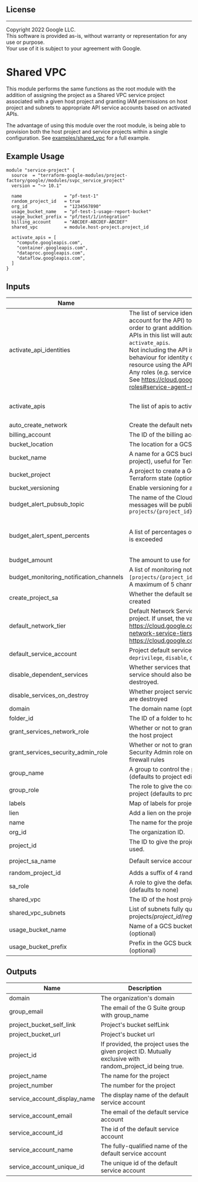 ## License
---
Copyright 2022 Google LLC.  
This software is provided as-is, without warranty or representation for any use or purpose.  
Your use of it is subject to your agreement with Google.  

# Shared VPC
This module performs the same functions as the root module with the addition of assigning the project as a Shared VPC service project associated with a given host project and granting IAM permissions on host project and subnets to appropriate API service accounts based on activated APIs.

The advantage of using this module over the root module, is being able to provision both the host project and service projects within a single configuration. See [examples/shared_vpc](../../examples/shared_vpc) for a full example.

## Example Usage
```hcl
module "service-project" {
  source  = "terraform-google-modules/project-factory/google//modules/svpc_service_project"
  version = "~> 10.1"

  name                = "pf-test-1"
  random_project_id   = true
  org_id              = "1234567890"
  usage_bucket_name   = "pf-test-1-usage-report-bucket"
  usage_bucket_prefix = "pf/test/1/integration"
  billing_account     = "ABCDEF-ABCDEF-ABCDEF"
  shared_vpc          = module.host-project.project_id

  activate_apis = [
    "compute.googleapis.com",
    "container.googleapis.com",
    "dataproc.googleapis.com",
    "dataflow.googleapis.com",
  ]
}
```

<!-- BEGINNING OF PRE-COMMIT-TERRAFORM DOCS HOOK -->
## Inputs

| Name | Description | Type | Default | Required |
|------|-------------|------|---------|:--------:|
| activate\_api\_identities | The list of service identities (Google Managed service account for the API) to force-create for the project (e.g. in order to grant additional roles).<br>    APIs in this list will automatically be appended to `activate_apis`.<br>    Not including the API in this list will follow the default behaviour for identity creation (which is usually when the first resource using the API is created).<br>    Any roles (e.g. service agent role) must be explicitly listed. See https://cloud.google.com/iam/docs/understanding-roles#service-agent-roles-roles for a list of related roles. | <pre>list(object({<br>    api   = string<br>    roles = list(string)<br>  }))</pre> | `[]` | no |
| activate\_apis | The list of apis to activate within the project | `list(string)` | <pre>[<br>  "compute.googleapis.com"<br>]</pre> | no |
| auto\_create\_network | Create the default network | `bool` | `false` | no |
| billing\_account | The ID of the billing account to associate this project with | `string` | n/a | yes |
| bucket\_location | The location for a GCS bucket to create (optional) | `string` | `"US"` | no |
| bucket\_name | A name for a GCS bucket to create (in the bucket\_project project), useful for Terraform state (optional) | `string` | `""` | no |
| bucket\_project | A project to create a GCS bucket (bucket\_name) in, useful for Terraform state (optional) | `string` | `""` | no |
| bucket\_versioning | Enable versioning for a GCS bucket to create (optional) | `bool` | `false` | no |
| budget\_alert\_pubsub\_topic | The name of the Cloud Pub/Sub topic where budget related messages will be published, in the form of `projects/{project_id}/topics/{topic_id}` | `string` | `null` | no |
| budget\_alert\_spent\_percents | A list of percentages of the budget to alert on when threshold is exceeded | `list(number)` | <pre>[<br>  0.5,<br>  0.7,<br>  1<br>]</pre> | no |
| budget\_amount | The amount to use for a budget alert | `number` | `null` | no |
| budget\_monitoring\_notification\_channels | A list of monitoring notification channels in the form `[projects/{project_id}/notificationChannels/{channel_id}]`. A maximum of 5 channels are allowed. | `list(string)` | `[]` | no |
| create\_project\_sa | Whether the default service account for the project shall be created | `bool` | `true` | no |
| default\_network\_tier | Default Network Service Tier for resources created in this project. If unset, the value will not be modified. See https://cloud.google.com/network-tiers/docs/using-network-service-tiers and https://cloud.google.com/network-tiers. | `string` | `""` | no |
| default\_service\_account | Project default service account setting: can be one of `delete`, `deprivilege`, `disable`, or `keep`. | `string` | `"disable"` | no |
| disable\_dependent\_services | Whether services that are enabled and which depend on this service should also be disabled when this service is destroyed. | `bool` | `true` | no |
| disable\_services\_on\_destroy | Whether project services will be disabled when the resources are destroyed | `bool` | `true` | no |
| domain | The domain name (optional). | `string` | `""` | no |
| folder\_id | The ID of a folder to host this project | `string` | `""` | no |
| grant\_services\_network\_role | Whether or not to grant service agents the network roles on the host project | `bool` | `true` | no |
| grant\_services\_security\_admin\_role | Whether or not to grant Kubernetes Engine Service Agent the Security Admin role on the host project so it can manage firewall rules | `bool` | `false` | no |
| group\_name | A group to control the project by being assigned group\_role (defaults to project editor) | `string` | `""` | no |
| group\_role | The role to give the controlling group (group\_name) over the project (defaults to project editor) | `string` | `"roles/editor"` | no |
| labels | Map of labels for project | `map(string)` | `{}` | no |
| lien | Add a lien on the project to prevent accidental deletion | `bool` | `false` | no |
| name | The name for the project | `string` | n/a | yes |
| org\_id | The organization ID. | `string` | n/a | yes |
| project\_id | The ID to give the project. If not provided, the `name` will be used. | `string` | `""` | no |
| project\_sa\_name | Default service account name for the project. | `string` | `"project-service-account"` | no |
| random\_project\_id | Adds a suffix of 4 random characters to the `project_id` | `bool` | `false` | no |
| sa\_role | A role to give the default Service Account for the project (defaults to none) | `string` | `""` | no |
| shared\_vpc | The ID of the host project which hosts the shared VPC | `string` | `""` | no |
| shared\_vpc\_subnets | List of subnets fully qualified subnet IDs (ie. projects/$project\_id/regions/$region/subnetworks/$subnet\_id) | `list(string)` | `[]` | no |
| usage\_bucket\_name | Name of a GCS bucket to store GCE usage reports in (optional) | `string` | `""` | no |
| usage\_bucket\_prefix | Prefix in the GCS bucket to store GCE usage reports in (optional) | `string` | `""` | no |

## Outputs

| Name | Description |
|------|-------------|
| domain | The organization's domain |
| group\_email | The email of the G Suite group with group\_name |
| project\_bucket\_self\_link | Project's bucket selfLink |
| project\_bucket\_url | Project's bucket url |
| project\_id | If provided, the project uses the given project ID. Mutually exclusive with random\_project\_id being true. |
| project\_name | The name for the project |
| project\_number | The number for the project |
| service\_account\_display\_name | The display name of the default service account |
| service\_account\_email | The email of the default service account |
| service\_account\_id | The id of the default service account |
| service\_account\_name | The fully-qualified name of the default service account |
| service\_account\_unique\_id | The unique id of the default service account |

<!-- END OF PRE-COMMIT-TERRAFORM DOCS HOOK -->

